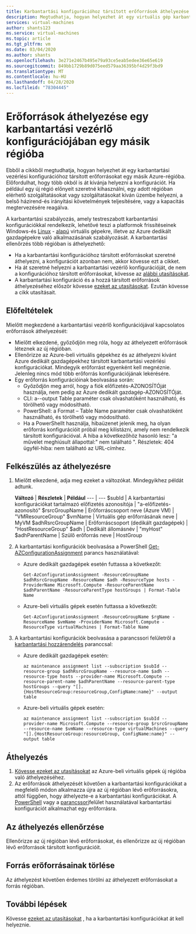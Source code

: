 ```yaml
---
title: Karbantartási konfigurációhoz társított erőforrások áthelyezése másik régióba
description: Megtudhatja, hogyan helyezhet át egy virtuális gép karbantartási konfigurációjához társított erőforrásokat egy másik Azure-régióba
services: virtual-machines
author: shants123
ms.service: virtual-machines
ms.topic: article
ms.tgt_pltfrm: vm
ms.date: 03/04/2020
ms.author: shants
ms.openlocfilehash: 3e271e2467b495e79a93ce5eab5edee36e65e619
ms.sourcegitcommit: 849bb1729b89d075eed579aa36395bf4d29f3bd9
ms.translationtype: MT
ms.contentlocale: hu-HU
ms.lasthandoff: 04/28/2020
ms.locfileid: "78304445"
---
```

# <a name="move-resources-in-a-maintenance-control-configuration-to-another-region"></a>Erőforrások áthelyezése egy karbantartási vezérlő konfigurációjában egy másik régióba

Ebből a cikkből megtudhatja, hogyan helyezhet át egy karbantartási vezérlési konfigurációhoz társított erőforrásokat egy másik Azure-régióba. Előfordulhat, hogy több okból is át kívánja helyezni a konfigurációt. Ha például egy új régió előnyeit szeretné kihasználni, egy adott régióban elérhető szolgáltatásokat vagy szolgáltatásokat kíván üzembe helyezni, a belső házirend-és irányítási követelmények teljesítésére, vagy a kapacitás megtervezésére reagálva.

A karbantartási szabályozás, amely testreszabott karbantartási konfigurációkkal rendelkezik, lehetővé teszi a platformok frissítéseinek Windows-és [Linux](https://docs.microsoft.com/azure/virtual-machines/maintenance-control-cli?toc=%2Fazure%2Fvirtual-machines%2Flinux%2Ftoc.json&bc=%2Fazure%2Fvirtual-machines%2Flinux%2Fbreadcrumb%2Ftoc.json&view=azure-java-stable) - [alapú](https://docs.microsoft.com/azure/virtual-machines/maintenance-control-cli?toc=/azure/virtual-machines/windows/toc.json&bc=/azure/virtual-machines/windows/breadcrumb/toc.json) virtuális gépekre, illetve az Azure dedikált gazdagépekre való alkalmazásának szabályozását. A karbantartási ellenőrzés több régióban is áthelyezhető:

- Ha a karbantartási konfigurációhoz társított erőforrásokat szeretné áthelyezni, a konfigurációt azonban nem, akkor kövesse ezt a cikket.
- Ha át szeretné helyezni a karbantartási vezérlő konfigurációját, de nem a konfigurációhoz társított erőforrásokat, kövesse az [alábbi utasításokat](move-region-maintenance-configuration.md).
- A karbantartási konfiguráció és a hozzá társított erőforrások áthelyezéséhez először kövesse [ezeket az utasításokat](move-region-maintenance-configuration.md). Ezután kövesse a cikk utasításait.

## <a name="prerequisites"></a>Előfeltételek

Mielőtt megkezdené a karbantartási vezérlő konfigurációjával kapcsolatos erőforrások áthelyezését:

- Mielőtt elkezdené, győződjön meg róla, hogy az áthelyezett erőforrások léteznek az új régióban.
- Ellenőrizze az Azure-beli virtuális gépekhez és az áthelyezni kívánt Azure dedikált gazdagépekhez társított karbantartási vezérlési konfigurációkat. Mindegyik erőforrást egyenként kell megnéznie. Jelenleg nincs mód több erőforrás konfigurációjának lekérésére.
- Egy erőforrás konfigurációinak beolvasása során:
    - Győződjön meg arról, hogy a fiók előfizetés-AZONOSÍTÓját használja, nem pedig az Azure dedikált gazdagép-AZONOSÍTÓját.
    - CLI: a--output Table paraméter csak olvashatóként használható, és törölhető vagy módosítható.
    - PowerShell: a Format – Table Name paraméter csak olvashatóként használható, és törölhető vagy módosítható.
    - Ha a PowerShellt használja, hibaüzenet jelenik meg, ha olyan erőforrás konfigurációit próbál meg kilistázni, amely nem rendelkezik társított konfigurációval. A hiba a következőhöz hasonló lesz: "a művelet meghiúsult állapottal:" nem található ". Részletek: 404 ügyfél-hiba: nem található az URL-címhez.

    
## <a name="prepare-to-move"></a>Felkészülés az áthelyezésre

1. Mielőtt elkezdené, adja meg ezeket a változókat. Mindegyikhez példát adtunk.

    **Változó** | **Részletek** | **Például**
    --- | ---
    $subId | A karbantartási konfigurációkat tartalmazó előfizetés azonosítója | "a-előfizetés-azonosító"
    $rsrcGroupName | Erőforráscsoport neve (Azure VM) | "VMResourceGroup"
    $vmName | Virtuális gép erőforrásának neve |  MyVM
    $adhRsrcGroupName |  Erőforráscsoport (dedikált gazdagépek) | "HostResourceGroup"
    $adh | Dedikált állomásnév | "myHost"
    $adhParentName | Szülő erőforrás neve | HostGroup
    
2. A karbantartási konfigurációk beolvasása a PowerShell [Get-AZConfigurationAssignment](https://docs.microsoft.com/powershell/module/az.maintenance/Get-AzConfigurationAssignment?view=azps-3.5.0) parancs használatával:

    - Azure dedikált gazdagépek esetén futtassa a következőt:
        ```
        Get-AzConfigurationAssignment -ResourceGroupName $adhRsrcGroupName -ResourceName $adh -ResourceType hosts -ProviderName Microsoft.Compute -ResourceParentName $adhParentName -ResourceParentType hostGroups | Format-Table Name
        ```

    - Azure-beli virtuális gépek esetén futtassa a következőt:

        ```
        Get-AzConfigurationAssignment -ResourceGroupName $rgName -ResourceName $vmName -ProviderName Microsoft.Compute -ResourceType virtualMachines | Format-Table Name
        ```
3. A karbantartási konfigurációk beolvasása a parancssori felületről a [karbantartási hozzárendelés](https://docs.microsoft.com/cli/azure/ext/maintenance/maintenance/assignment?view=azure-cli-latest) paranccsal:

    - Azure dedikált gazdagépek esetén:

        ```
        az maintenance assignment list --subscription $subId --resource-group $adhRsrcGroupName --resource-name $adh --resource-type hosts --provider-name Microsoft.Compute --resource-parent-name $adhParentName --resource-parent-type hostGroups --query "[].{HostResourceGroup:resourceGroup,ConfigName:name}" --output table
        ```

    - Azure-beli virtuális gépek esetén:

        ```
        az maintenance assignment list --subscription $subId --provider-name Microsoft.Compute --resource-group $rsrcGroupName --resource-name $vmName --resource-type virtualMachines --query "[].{HostResourceGroup:resourceGroup, ConfigName:name}" --output table
        ```


## <a name="move"></a>Áthelyezés 

1. [Kövesse ezeket az utasításokat](https://docs.microsoft.com/azure/site-recovery/azure-to-azure-tutorial-migrate?toc=/azure/virtual-machines/windows/toc.json&bc=/azure/virtual-machines/windows/breadcrumb/toc.json) az Azure-beli virtuális gépek új régióba való áthelyezéséhez.
2. Az erőforrások áthelyezését követően a karbantartási konfigurációkat a megfelelő módon alkalmazza újra az új régióban lévő erőforrásokra, attól függően, hogy áthelyezte-e a karbantartási konfigurációkat. A [PowerShell](../virtual-machines/maintenance-control-powershell.md) vagy a [parancssori](../virtual-machines/maintenance-control-cli.md)felület használatával karbantartási konfigurációt alkalmazhat egy erőforrásra.


## <a name="verify-the-move"></a>Az áthelyezés ellenőrzése

Ellenőrizze az új régióban lévő erőforrásokat, és ellenőrizze az új régióban lévő erőforrások társított konfigurációit. 

## <a name="clean-up-source-resources"></a>Forrás erőforrásainak törlése

Az áthelyezést követően érdemes törölni az áthelyezett erőforrásokat a forrás régióban.


## <a name="next-steps"></a>További lépések

Kövesse [ezeket az utasításokat](move-region-maintenance-configuration.md) , ha a karbantartási konfigurációkat át kell helyeznie. 
